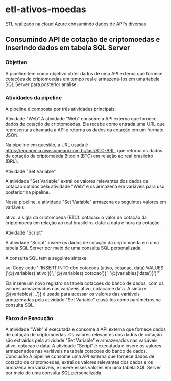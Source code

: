 # etl-ativos-moedas
ETL realizado na cloud Azure consumindo dados de API's diversas

## Consumindo API de cotação de criptomoedas e inserindo dados em tabela SQL Server
### Objetivo
A pipeline tem como objetivo obter dados de uma API externa que fornece cotações de criptomoedas em tempo real e armazená-los em uma tabela SQL Server para posterior análise.

### Atividades da pipeline
A pipeline é composta por três atividades principais:

Atividade "Web"
A atividade "Web" consome a API externa que fornece dados de cotação de criptomoedas.
Ela recebe como entrada uma URL que representa a chamada à API e retorna os dados da cotação em um formato JSON.

Na pipeline em questão, a URL usada é https://economia.awesomeapi.com.br/last/BTC-BRL, que retorna os dados de cotação da criptomoeda Bitcoin (BTC) em relação ao real brasileiro (BRL).

Atividade "Set Variable"

A atividade "Set Variable" extrai os valores relevantes dos dados de cotação obtidos pela atividade "Web" e os armazena em variáveis para uso posterior na pipeline.

Nesta pipeline, a atividade "Set Variable" armazena os seguintes valores em variáveis:

ativo: a sigla da criptomoeda (BTC).
cotacao: o valor da cotação da criptomoeda em relação ao real brasileiro.
data: a data e hora da cotação.


Atividade "Script"

A atividade "Script" insere os dados de cotação da criptomoeda em uma tabela SQL Server por meio de uma consulta SQL personalizada.

A consulta SQL tem a seguinte sintaxe:

sql
Copy code
'''INSERT INTO dbo.cotacoes (ativo, cotacao, data) VALUES ('@{variables('ativo')}', '@{variables('cotacao')}', '@{variables('data')}')'''

Ela insere um novo registro na tabela cotacoes do banco de dados, com os valores armazenados nas variáveis ativo, cotacao e data. A sintaxe @{variables('...')} é usada para acessar os valores das variáveis armazenadas pela atividade "Set Variable" e usá-los como parâmetros na consulta SQL.

### Fluxo de Execução
A atividade "Web" é executada e consome a API externa que fornece dados de cotação de criptomoedas.
Os valores relevantes dos dados de cotação são extraídos pela atividade "Set Variable" e armazenados nas variáveis ativo, cotacao e data.
A atividade "Script" é executada e insere os valores armazenados nas variáveis na tabela cotacoes do banco de dados.
Conclusão
A pipeline consome uma API externa que fornece dados de cotação de criptomoedas, extrai os valores relevantes dos dados e os armazena em variáveis, e insere esses valores em uma tabela SQL Server por meio de uma consulta SQL personalizada.
